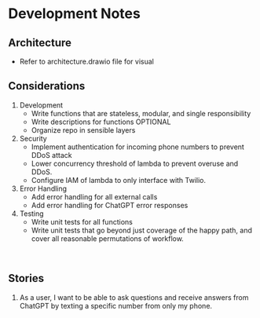 # Development Notes


## **Architecture**

- Refer to architecture.drawio file for visual


## **Considerations**

1. Development
   - Write functions that are stateless, modular, and single responsibility
   - Write descriptions for functions OPTIONAL
   - Organize repo in sensible layers
2. Security
   - Implement authentication for incoming phone numbers to prevent DDoS attack
   - Lower concurrency threshold of lambda to prevent overuse and DDoS. 
   - Configure IAM of lambda to only interface with Twilio.
3. Error Handling
   - Add error handling for all external calls
   - Add error handling for ChatGPT error responses 
4. Testing
   - Write unit tests for all functions 
   - Write unit tests that go beyond just coverage of the happy path, and cover all reasonable permutations of workflow.

&nbsp;

## **Stories**
1. As a user, I want to be able to ask questions and receive answers from ChatGPT by texting a specific number from only my phone. 

&nbsp;